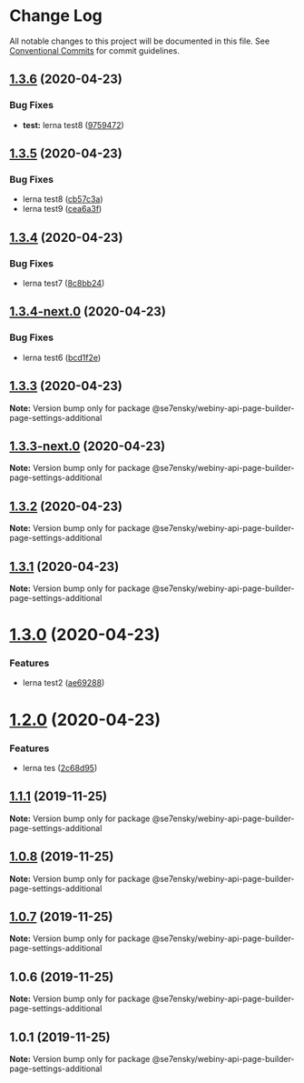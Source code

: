 # Change Log

All notable changes to this project will be documented in this file.
See [Conventional Commits](https://conventionalcommits.org) for commit guidelines.

## [1.3.6](https://github.com/SE7ENSKY/se7ensky-webiny-plugins/compare/@se7ensky/webiny-api-page-builder-page-settings-additional@1.3.5...@se7ensky/webiny-api-page-builder-page-settings-additional@1.3.6) (2020-04-23)


### Bug Fixes

* **test:** lerna test8 ([9759472](https://github.com/SE7ENSKY/se7ensky-webiny-plugins/commit/9759472d16c1b7f2f5f29b20c8c5d1c70902003d))





## [1.3.5](https://github.com/SE7ENSKY/se7ensky-webiny-plugins/compare/@se7ensky/webiny-api-page-builder-page-settings-additional@1.3.4...@se7ensky/webiny-api-page-builder-page-settings-additional@1.3.5) (2020-04-23)


### Bug Fixes

* lerna test8 ([cb57c3a](https://github.com/SE7ENSKY/se7ensky-webiny-plugins/commit/cb57c3a98ababa732d72c32ea27349539b89b737))
* lerna test9 ([cea6a3f](https://github.com/SE7ENSKY/se7ensky-webiny-plugins/commit/cea6a3fb4a1264af82b222c3c67cfce0661d0dcd))





## [1.3.4](https://github.com/SE7ENSKY/se7ensky-webiny-plugins/compare/@se7ensky/webiny-api-page-builder-page-settings-additional@1.3.4-next.0...@se7ensky/webiny-api-page-builder-page-settings-additional@1.3.4) (2020-04-23)


### Bug Fixes

* lerna test7 ([8c8bb24](https://github.com/SE7ENSKY/se7ensky-webiny-plugins/commit/8c8bb246d2f415da108187255529ef2d0e339250))





## [1.3.4-next.0](https://github.com/SE7ENSKY/se7ensky-webiny-plugins/compare/@se7ensky/webiny-api-page-builder-page-settings-additional@1.3.3...@se7ensky/webiny-api-page-builder-page-settings-additional@1.3.4-next.0) (2020-04-23)


### Bug Fixes

* lerna test6 ([bcd1f2e](https://github.com/SE7ENSKY/se7ensky-webiny-plugins/commit/bcd1f2e6f1dbccfe4606b3f467052ff7aef7d0cb))





## [1.3.3](https://github.com/SE7ENSKY/se7ensky-webiny-plugins/compare/@se7ensky/webiny-api-page-builder-page-settings-additional@1.3.3-next.0...@se7ensky/webiny-api-page-builder-page-settings-additional@1.3.3) (2020-04-23)

**Note:** Version bump only for package @se7ensky/webiny-api-page-builder-page-settings-additional





## [1.3.3-next.0](https://github.com/SE7ENSKY/se7ensky-webiny-plugins/compare/@se7ensky/webiny-api-page-builder-page-settings-additional@1.3.2...@se7ensky/webiny-api-page-builder-page-settings-additional@1.3.3-next.0) (2020-04-23)

**Note:** Version bump only for package @se7ensky/webiny-api-page-builder-page-settings-additional





## [1.3.2](https://github.com/SE7ENSKY/se7ensky-webiny-plugins/compare/@se7ensky/webiny-api-page-builder-page-settings-additional@1.3.1...@se7ensky/webiny-api-page-builder-page-settings-additional@1.3.2) (2020-04-23)

**Note:** Version bump only for package @se7ensky/webiny-api-page-builder-page-settings-additional





## [1.3.1](https://github.com/SE7ENSKY/se7ensky-webiny-plugins/compare/@se7ensky/webiny-api-page-builder-page-settings-additional@1.3.0...@se7ensky/webiny-api-page-builder-page-settings-additional@1.3.1) (2020-04-23)

**Note:** Version bump only for package @se7ensky/webiny-api-page-builder-page-settings-additional





# [1.3.0](https://github.com/SE7ENSKY/se7ensky-webiny-plugins/compare/@se7ensky/webiny-api-page-builder-page-settings-additional@1.2.0...@se7ensky/webiny-api-page-builder-page-settings-additional@1.3.0) (2020-04-23)


### Features

* lerna test2 ([ae69288](https://github.com/SE7ENSKY/se7ensky-webiny-plugins/commit/ae69288956170600443233defbbf1a0a2878f562))





# [1.2.0](https://github.com/SE7ENSKY/se7ensky-webiny-plugins/compare/@se7ensky/webiny-api-page-builder-page-settings-additional@1.1.1...@se7ensky/webiny-api-page-builder-page-settings-additional@1.2.0) (2020-04-23)


### Features

* lerna tes ([2c68d95](https://github.com/SE7ENSKY/se7ensky-webiny-plugins/commit/2c68d95e39b64115e97e4cbabaadb720d0596d54))





## [1.1.1](https://github.com/SE7ENSKY/se7ensky-webiny-plugins/compare/@se7ensky/webiny-api-page-builder-page-settings-additional@1.0.8...@se7ensky/webiny-api-page-builder-page-settings-additional@1.1.1) (2019-11-25)

**Note:** Version bump only for package @se7ensky/webiny-api-page-builder-page-settings-additional





## [1.0.8](https://github.com/SE7ENSKY/se7ensky-webiny-plugins/compare/@se7ensky/webiny-api-page-builder-page-settings-additional@1.0.7...@se7ensky/webiny-api-page-builder-page-settings-additional@1.0.8) (2019-11-25)

**Note:** Version bump only for package @se7ensky/webiny-api-page-builder-page-settings-additional





## [1.0.7](https://github.com/SE7ENSKY/se7ensky-webiny-plugins/compare/@se7ensky/webiny-api-page-builder-page-settings-additional@1.0.6...@se7ensky/webiny-api-page-builder-page-settings-additional@1.0.7) (2019-11-25)

**Note:** Version bump only for package @se7ensky/webiny-api-page-builder-page-settings-additional





## 1.0.6 (2019-11-25)

**Note:** Version bump only for package @se7ensky/webiny-api-page-builder-page-settings-additional





## 1.0.1 (2019-11-25)

**Note:** Version bump only for package @se7ensky/webiny-api-page-builder-page-settings-additional
